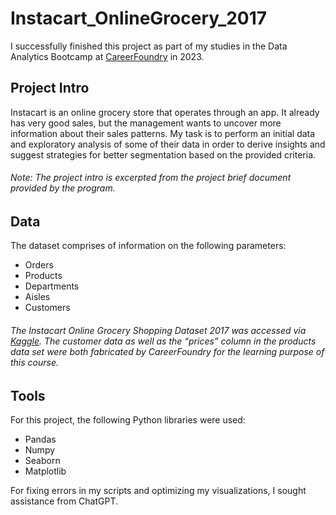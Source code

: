 # Instacart_OnlineGrocery_2017
I successfully finished this project as part of my studies in the Data Analytics Bootcamp at [CareerFoundry](https://careerfoundry.com) in 2023.
## Project Intro
Instacart is an online grocery store that operates through an app. It already has very good sales, but the management wants to uncover more information about their sales patterns. My task is to perform an initial data and exploratory analysis of some of their data in order to derive insights and suggest strategies for better segmentation based on the provided criteria.
###### Note: The project intro is excerpted from the project brief document provided by the program.
## Data
The dataset comprises of information on the following parameters:
* Orders
* Products
* Departments
* Aisles
* Customers
###### The Instacart Online Grocery Shopping Dataset 2017 was accessed via [Kaggle](https://www.kaggle.com/datasets/psparks/instacart-market-basket-analysis). The customer data as well as the “prices” column in the products data set were both fabricated by CareerFoundry for the learning purpose of this course.
  
## Tools
For this project, the following Python libraries were used:
* Pandas
* Numpy
* Seaborn
* Matplotlib

For fixing errors in my scripts and optimizing my visualizations, I sought assistance from ChatGPT. 


